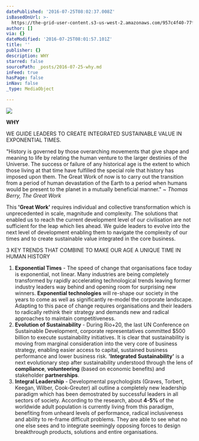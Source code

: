 ```yaml
---
datePublished: '2016-07-25T08:02:37.008Z'
isBasedOnUrl: >-
  https://the-grid-user-content.s3-us-west-2.amazonaws.com/957c4f40-77f5-4f73-bf3f-549f8eb8791d.jpg
author: []
via: {}
dateModified: '2016-07-25T08:01:57.101Z'
title: ''
publisher: {}
description: WHY
starred: false
sourcePath: _posts/2016-07-25-why.md
inFeed: true
hasPage: false
inNav: false
_type: MediaObject

---
```

![](https://the-grid-user-content.s3-us-west-2.amazonaws.com/957c4f40-77f5-4f73-bf3f-549f8eb8791d.jpg)

**WHY**

WE GUIDE LEADERS TO CREATE INTEGRATED SUSTAINABLE VALUE IN EXPONENTIAL TIMES.

"History is governed by those overarching movements that give shape and meaning to life by relating the human venture to the larger destinies of the Universe. The success or failure of any historical age is the extent to which those living at that time have fulfilled the special role that history has imposed upon them. The Great Work of now is to carry out the transition from a period of human devastation of the Earth to a period when humans would be present to the planet in a mutually beneficial manner." ~ _Thomas Berry, The Great Work_

This **'Great Work'** requires individual and collective transformation which is unprecedented in scale, magnitude and complexity. The solutions that enabled us to reach the current development level of our civilisation are not sufficient for the leap which lies ahead. We guide leaders to evolve into the next level of development enabling them to navigate the complexity of our times and to create sustainable value integrated in the core business.

3 KEY TRENDS THAT COMBINE TO MAKE OUR AGE A UNIQUE TIME IN HUMAN HISTORY

1. **Exponential Times** - The speed of change that organisations face today is exponential, not linear. Many industries are being completely transformed by rapidly accelerating technological trends leaving former industry leaders way behind and opening room for surprising new winners. **Exponential technologies** will re-shape our society in the years to come as well as significantly re-model the corporate landscape. Adapting to this pace of change requires organisations and their leaders to radically rethink their strategy and demands new and radical approaches to maintain competitiveness.
2. **Evolution of Sustainability** - During Rio+20, the last UN Conference on Sustainable Development, corporate representatives committed $500 billion to execute sustainability initiatives. It is clear that sustainability is moving from marginal consideration into the very core of business strategy, enabling easier access to capital, sustained business performance and lower business risk. **'Integrated Sustainability'** is a next evolutionary step after sustainability understood through the lens of **compliance**, **volunteering** (based on economic benefits) and stakeholder **partnerships**.
3. **Integral Leadership** - Developmental psychologists (Graves, Torbert, Keegan, Wilber, Cook-Greuter) all outline a completely new leadership paradigm which has been demostrated by successful leaders in all sectors of society. According to the research, about **4-5%** of the worldwide adult population is currently living from this paradigm, benefiting from unheard levels of performance, radical inclusiveness and ability to re-frame difficult problems. They are able to see what no one else sees and to integrate seemingly opposing forces to design breakthrough products, solutions and entire organisations.